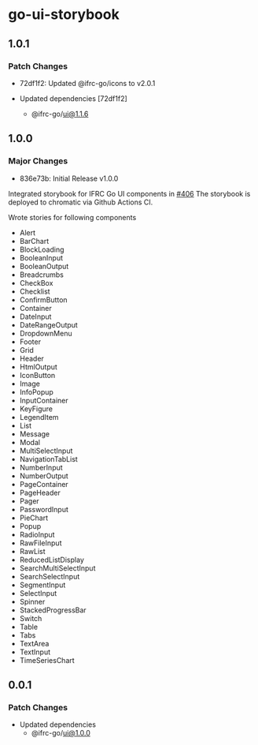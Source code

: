 # go-ui-storybook

## 1.0.1

### Patch Changes
- 72df1f2: Updated @ifrc-go/icons to v2.0.1

- Updated dependencies [72df1f2]
  - @ifrc-go/ui@1.1.6

## 1.0.0

### Major Changes

- 836e73b: Initial Release v1.0.0

Integrated storybook for IFRC Go UI components in [#406](https://github.com/IFRCGo/go-web-app/issues/406)
The storybook is deployed to chromatic via Github Actions CI.

Wrote stories for following components

- Alert
- BarChart
- BlockLoading
- BooleanInput
- BooleanOutput
- Breadcrumbs
- CheckBox
- Checklist
- ConfirmButton
- Container
- DateInput
- DateRangeOutput
- DropdownMenu
- Footer
- Grid
- Header
- HtmlOutput
- IconButton
- Image
- InfoPopup
- InputContainer
- KeyFigure
- LegendItem
- List
- Message
- Modal
- MultiSelectInput
- NavigationTabList
- NumberInput
- NumberOutput
- PageContainer
- PageHeader
- Pager
- PasswordInput
- PieChart
- Popup
- RadioInput
- RawFileInput
- RawList
- ReducedListDisplay
- SearchMultiSelectInput
- SearchSelectInput
- SegmentInput
- SelectInput
- Spinner
- StackedProgressBar
- Switch
- Table
- Tabs
- TextArea
- TextInput
- TimeSeriesChart

## 0.0.1

### Patch Changes

- Updated dependencies
  - @ifrc-go/ui@1.0.0
